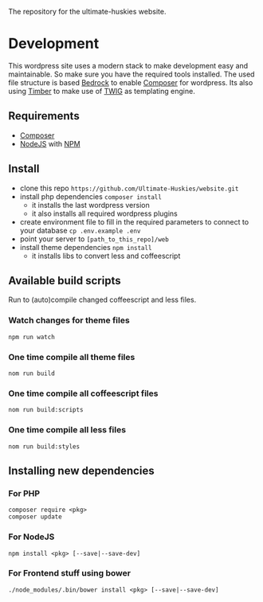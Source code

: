 The repository for the ultimate-huskies website.

# Development
This wordpress site uses a modern stack to make development easy and maintainable. So make sure you have the required tools installed. The used file structure is based [Bedrock][bedrock_link] to enable [Composer][composer_link] for wordpress. Its also using [Timber][timber_link] to make use of [TWIG][twig_link] as templating engine.

## Requirements
- [Composer][composer_link]
- [NodeJS][node_link] with [NPM][npm_link]

## Install
- clone this repo `https://github.com/Ultimate-Huskies/website.git`
- install php dependencies `composer install`
    - it installs the last wordpress version 
    - it also installs all required wordpress plugins
- create environment file to fill in the required parameters to connect to your database `cp .env.example .env`
- point your server to `[path_to_this_repo]/web`
- install theme dependencies `npm install`
    - it installs libs to convert less and coffeescript 

## Available build scripts
Run to (auto)compile changed coffeescript and less files.

### Watch changes for theme files
```
npm run watch
```

### One time compile all theme files
```
nom run build
```

### One time compile all coffeescript files
```
nom run build:scripts
```

### One time compile all less files
```
nom run build:styles
```

## Installing new dependencies
### For PHP
```
composer require <pkg>
composer update
```

### For NodeJS
```
npm install <pkg> [--save|--save-dev]
```

### For Frontend stuff using bower
```
./node_modules/.bin/bower install <pkg> [--save|--save-dev]
```

[composer_link]: https://getcomposer.org/doc/00-intro.md#globally
[node_link]: https://nodejs.org/
[npm_link]: https://www.npmjs.com/
[bedrock_link]: https://github.com/roots/bedrock
[timber_link]: https://github.com/jarednova/timber
[twig_link]: http://twig.sensiolabs.org/